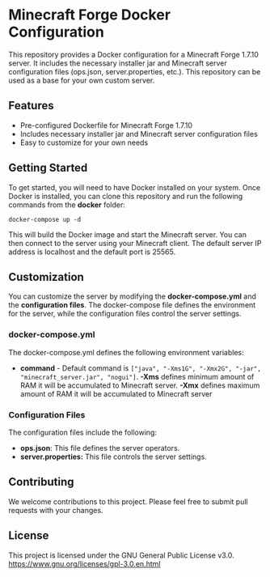 

# Minecraft Forge Docker Configuration

This repository provides a Docker configuration for a Minecraft Forge 1.7.10 server. It includes the necessary installer jar and Minecraft server configuration files (ops.json, server.properties, etc.). This repository can be used as a base for your own custom server.

## Features
- Pre-configured Dockerfile for Minecraft Forge 1.7.10
- Includes necessary installer jar and Minecraft server configuration files
- Easy to customize for your own needs

## Getting Started

To get started, you will need to have Docker installed on your system. Once Docker is installed, you can clone this repository and run the following commands from the **docker** folder:

    docker-compose up -d

This will build the Docker image and start the Minecraft server. You can then connect to the server using your Minecraft client. The default server IP address is localhost and the default port is 25565.

## Customization

You can customize the server by modifying the **docker-compose.yml** and the **configuration files**. The docker-compose file defines the environment for the server, while the configuration files control the server settings.

### docker-compose.yml

The docker-compose.yml defines the following environment variables:

- **command** - Default command is `["java", "-Xms1G", "-Xmx2G", "-jar", "minecraft_server.jar", "nogui"]`. **-Xms** defines minimum amount of RAM it will be accumulated to Minecraft server. **-Xmx** defines maximum amount of RAM it will be accumulated to Minecraft server

### Configuration Files

The configuration files include the following:

- **ops.json**: This file defines the server operators.
- **server.properties:** This file controls the server settings.

## Contributing

We welcome contributions to this project. Please feel free to submit pull requests with your changes.

## License

This project is licensed under the GNU General Public License v3.0.
https://www.gnu.org/licenses/gpl-3.0.en.html
